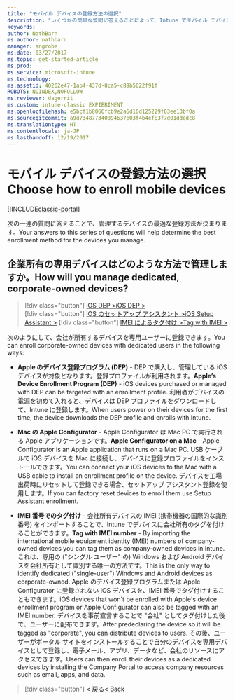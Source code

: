 ```yaml
---
title: "モバイル デバイスの登録方法の選択"
description: "いくつかの簡単な質問に答えることによって、Intune でモバイル デバイスを登録する方法を決定する"
keywords: 
author: NathBarn
ms.author: nathbarn
manager: angrobe
ms.date: 03/27/2017
ms.topic: get-started-article
ms.prod: 
ms.service: microsoft-intune
ms.technology: 
ms.assetid: 40262e47-1ab4-437d-8ca5-c89b5022f91f
ROBOTS: NOINDEX,NOFOLLOW
ms.reviewer: dagerrit
ms.custom: intune-classic EXPIERIMENT
ms.openlocfilehash: e5bcf1b8066fcb9e2a6d16d125229f03ee13bf0a
ms.sourcegitcommit: a9d734877340894637e03f4b4ef83f7d01ddedc8
ms.translationtype: HT
ms.contentlocale: ja-JP
ms.lasthandoff: 12/19/2017
---
```

# <a name="choose-how-to-enroll-mobile-devices"></a><span data-ttu-id="3afa6-103">モバイル デバイスの登録方法の選択</span><span class="sxs-lookup"><span data-stu-id="3afa6-103">Choose how to enroll mobile devices</span></span>

[!INCLUDE[classic-portal](../includes/classic-portal.md)]

<span data-ttu-id="3afa6-104">次の一連の質問に答えることで、管理するデバイスの最適な登録方法が決まります。</span><span class="sxs-lookup"><span data-stu-id="3afa6-104">Your answers to this series of questions will help determine the best enrollment method for the devices you manage.</span></span>

## <a name="how-will-you-manage-dedicated-corporate-owned-devices"></a><span data-ttu-id="3afa6-105">**企業所有の専用デバイスはどのような方法で管理しますか。**</span><span class="sxs-lookup"><span data-stu-id="3afa6-105">**How will you manage dedicated, corporate-owned devices?**</span></span>

  > [!div class="button"]
[<span data-ttu-id="3afa6-106">iOS DEP ></span><span class="sxs-lookup"><span data-stu-id="3afa6-106">iOS DEP ></span></span>](/intune-classic/deploy-use/ios-device-enrollment-program-in-microsoft-intune)  
> [!div class="button"]
[<span data-ttu-id="3afa6-107">iOS のセットアップ アシスタント ></span><span class="sxs-lookup"><span data-stu-id="3afa6-107">iOS Setup Assistant ></span></span>](/intune-classic/deploy-use/ios-setup-assistant-enrollment-in-microsoft-intune)
> [!div class="button"]
[<span data-ttu-id="3afa6-108">IMEI によるタグ付け ></span><span class="sxs-lookup"><span data-stu-id="3afa6-108">Tag with IMEI ></span></span>](/intune-classic/deploy-use/specify-corporate-owned-devices-with-international-mobile-equipment-identity-imei-numbers)

  <span data-ttu-id="3afa6-109">次のようにして、会社が所有するデバイスを専用ユーザーに登録できます。</span><span class="sxs-lookup"><span data-stu-id="3afa6-109">You can enroll corporate-owned devices with dedicated users in the following ways:</span></span>

  - <span data-ttu-id="3afa6-110">**Apple のデバイス登録プログラム (DEP)** - DEP で購入し、管理している iOS デバイスが対象となります。登録プロファイルが利用されます。</span><span class="sxs-lookup"><span data-stu-id="3afa6-110">**Apple’s Device Enrollment Program (DEP)** - iOS devices purchased or managed with DEP can be targeted with an enrollment profile.</span></span> <span data-ttu-id="3afa6-111">利用者がデバイスの電源を初めて入れると、デバイスは DEP プロファイルをダウンロードして、Intune に登録します。</span><span class="sxs-lookup"><span data-stu-id="3afa6-111">When users power on their devices for the first time, the device downloads the DEP profile and enrolls with Intune.</span></span>

  - <span data-ttu-id="3afa6-112">**Mac の Apple Configurator** - Apple Configurator は Mac PC で実行される Apple アプリケーションです。</span><span class="sxs-lookup"><span data-stu-id="3afa6-112">**Apple Configurator on a Mac** - Apple Configurator is an Apple application that runs on a Mac PC.</span></span> <span data-ttu-id="3afa6-113">USB ケーブルで iOS デバイスを Mac に接続し、デバイスに登録プロファイルをインストールできます。</span><span class="sxs-lookup"><span data-stu-id="3afa6-113">You can connect your iOS devices to the Mac with a USB cable to install an enrollment profile on the device.</span></span> <span data-ttu-id="3afa6-114">デバイスを工場出荷時にリセットして登録できる場合、セットアップ アシスタント登録を使用します。</span><span class="sxs-lookup"><span data-stu-id="3afa6-114">If you can factory reset devices to enroll them use Setup Assistant enrollment.</span></span>

  - <span data-ttu-id="3afa6-115">**IMEI 番号でのタグ付け** - 会社所有デバイスの IMEI (携帯機器の国際的な識別番号) をインポートすることで、Intune でデバイスに会社所有のタグを付けることができます。</span><span class="sxs-lookup"><span data-stu-id="3afa6-115">**Tag with IMEI number** - By importing the international mobile equipment identity (IMEI) numbers of company-owned devices you can tag them as company-owned devices in Intune.</span></span> <span data-ttu-id="3afa6-116">これは、専用の ("シングル ユーザー" の) Windows および Android デバイスを会社所有として識別する唯一の方法です。</span><span class="sxs-lookup"><span data-stu-id="3afa6-116">This is the only way to identify dedicated ("single-user") Windows and Android devices as corporate-owned.</span></span> <span data-ttu-id="3afa6-117">Apple のデバイス登録プログラムまたは Apple Configurator に登録されない iOS デバイスを、IMEI 番号でタグ付けすることもできます。</span><span class="sxs-lookup"><span data-stu-id="3afa6-117">iOS devices that won't be enrolled with Apple's device enrollment program or Apple Configurator can also be tagged with an IMEI number.</span></span> <span data-ttu-id="3afa6-118">デバイスを事前宣言することで "会社" としてタグ付けした後で、ユーザーに配布できます。</span><span class="sxs-lookup"><span data-stu-id="3afa6-118">After predeclaring the device so it will be tagged as "corporate", you can distribute devices to users.</span></span> <span data-ttu-id="3afa6-119">その後、ユーザーがポータル サイトをインストールすることで自分のデバイスを専用デバイスとして登録し、電子メール、アプリ、データなど、会社のリソースにアクセスできます。</span><span class="sxs-lookup"><span data-stu-id="3afa6-119">Users can then enroll their devices as a dedicated devices by installing the Company Portal to access company resources such as email, apps, and data.</span></span>

> [!div class="button"]
[<span data-ttu-id="3afa6-120">< 戻る</span><span class="sxs-lookup"><span data-stu-id="3afa6-120">< Back</span></span>](choose-how-to-enroll-devices3.md)
